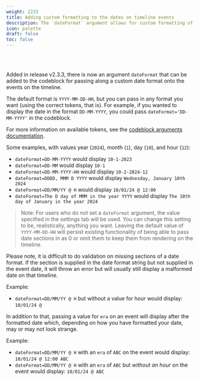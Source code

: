 ```yaml
---
weight: 2233
title: Adding custom formatting to the dates on timeline events
description: The `dateFormat` argument allows for custom formatting of the dates on vertical timelines
icon: palette
draft: false
toc: false
---
```


<br></br>

Added in release v2.3.3, there is now an argument `dateFormat` that can be added to the codeblock for passing along a custom date format onto the events on the timeline.

The default format is `YYYY-MM-DD-HH`, but you can pass in any format you want (using the correct tokens, that is). For example, if you wanted to display the date in the format `DD-MM-YYYY`, you could pass `dateFormat='DD-MM-YYYY'` in the codeblock.

For more information on available tokens, see the [codeblock arguments documentation](../../../04_arguments/01_codeblock_arguments).

Some examples, with values year (`2024`), month (`1`), day (`10`), and hour (`12`):
- `dateFormat=DD-MM-YYYY` would display `10-1-2023`
- `dateFormat=DD-MM` would display `10-1`
- `dateFormat=DD-MM-YYYY-HH` would display `10-2-2024-12`
- `dateFormat=DDDD, MMM D YYYY` would display `Wednesday, January 10th 2024`
- `dateFormat=DD/MM/YY @ H` would display `10/01/24 @ 12:00`
- `dateFormat=The D day of MMM in the year YYYY` would display `The 10th day of January in the year 2024`

> Note: For users who do not set a `dateFormat` argument, the value specified in the settings tab will be used. You can change this setting to be, realistically, anything you want. Leaving the default value of `YYYY-MM-DD-HH` will persist existing functionality of being able to pass date sections in as 0 or omit them to keep them from rendering on the timeline.

Please note, it is difficult to do validation on missing sections of a date format. If the section is supplied in the date format string but not supplied in the event date, it will throw an error but will usually still display a malformed date on that timeline.

Example:
- `dateFormat=DD/MM/YY @ H` but without a value for hour would display: `10/01/24 @`

In addition to that, passing a value for `era` on an event will display after the formatted date which, depending on how you have formatted your date, may or may not look strange.

Example:
- `dateFormat=DD/MM/YY @ H` with an `era` of `ABC` on the event would display: `10/01/24 @ 12:00 ABC`
- `dateFormat=DD/MM/YY @ H` with an `era` of `ABC` but *without an hour* on the event would display: `10/01/24 @ ABC`

